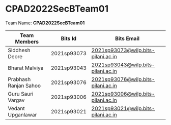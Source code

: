 # CPAD2022SecBTeam01

Team Name: **CPAD2022SecBTeam01**

|Team Members   | Bits Id   | Bits Email   |
|---|---|---|
| Siddhesh Deore   | 2021sp93073  | 2021sp93073@wilp.bits-pilani.ac.in  |
| Bharat Malviya  | 2021sp93043  | 2021sp93043@wilp.bits-pilani.ac.in  |
| Prabhash Ranjan Sahoo | 2021sp93076 | 2021sp93076@wilp.bits-pilani.ac.in   |
| Guru Sauri Vargav | 2021sp93006  | 2021sp93006@wilp.bits-pilani.ac.in  |
| Vedant Upganlawar   | 2021sp93021  | 2021sp93021@wilp.bits-pilani.ac.in  |

